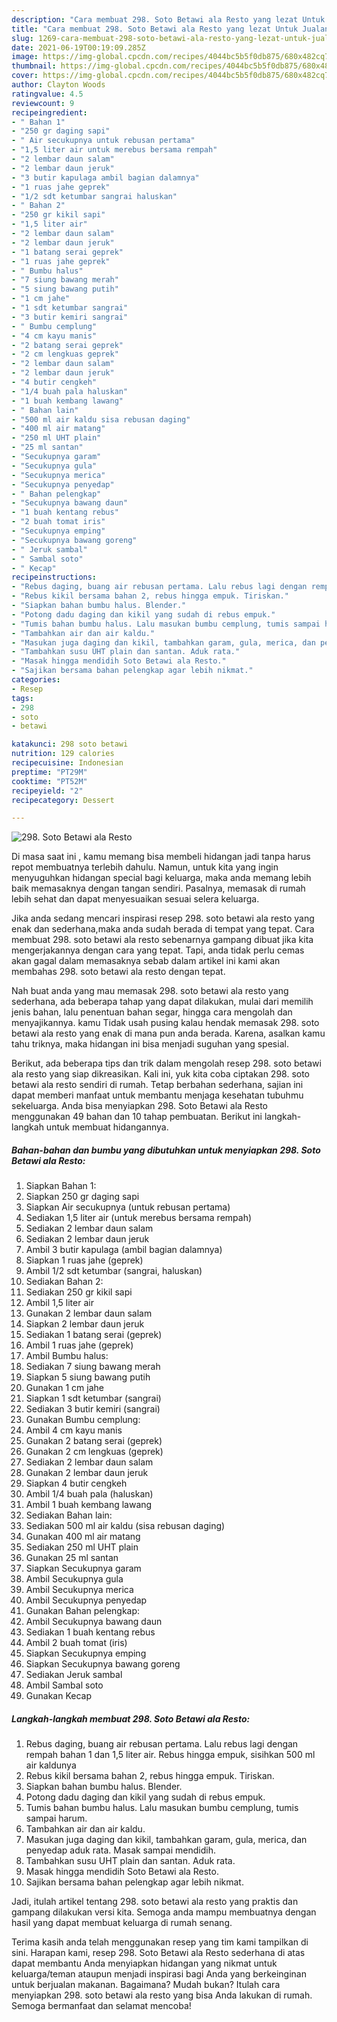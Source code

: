 ```yaml
---
description: "Cara membuat 298. Soto Betawi ala Resto yang lezat Untuk Jualan"
title: "Cara membuat 298. Soto Betawi ala Resto yang lezat Untuk Jualan"
slug: 1269-cara-membuat-298-soto-betawi-ala-resto-yang-lezat-untuk-jualan
date: 2021-06-19T00:19:09.285Z
image: https://img-global.cpcdn.com/recipes/4044bc5b5f0db875/680x482cq70/298-soto-betawi-ala-resto-foto-resep-utama.jpg
thumbnail: https://img-global.cpcdn.com/recipes/4044bc5b5f0db875/680x482cq70/298-soto-betawi-ala-resto-foto-resep-utama.jpg
cover: https://img-global.cpcdn.com/recipes/4044bc5b5f0db875/680x482cq70/298-soto-betawi-ala-resto-foto-resep-utama.jpg
author: Clayton Woods
ratingvalue: 4.5
reviewcount: 9
recipeingredient:
- " Bahan 1"
- "250 gr daging sapi"
- " Air secukupnya untuk rebusan pertama"
- "1,5 liter air untuk merebus bersama rempah"
- "2 lembar daun salam"
- "2 lembar daun jeruk"
- "3 butir kapulaga ambil bagian dalamnya"
- "1 ruas jahe geprek"
- "1/2 sdt ketumbar sangrai haluskan"
- " Bahan 2"
- "250 gr kikil sapi"
- "1,5 liter air"
- "2 lembar daun salam"
- "2 lembar daun jeruk"
- "1 batang serai geprek"
- "1 ruas jahe geprek"
- " Bumbu halus"
- "7 siung bawang merah"
- "5 siung bawang putih"
- "1 cm jahe"
- "1 sdt ketumbar sangrai"
- "3 butir kemiri sangrai"
- " Bumbu cemplung"
- "4 cm kayu manis"
- "2 batang serai geprek"
- "2 cm lengkuas geprek"
- "2 lembar daun salam"
- "2 lembar daun jeruk"
- "4 butir cengkeh"
- "1/4 buah pala haluskan"
- "1 buah kembang lawang"
- " Bahan lain"
- "500 ml air kaldu sisa rebusan daging"
- "400 ml air matang"
- "250 ml UHT plain"
- "25 ml santan"
- "Secukupnya garam"
- "Secukupnya gula"
- "Secukupnya merica"
- "Secukupnya penyedap"
- " Bahan pelengkap"
- "Secukupnya bawang daun"
- "1 buah kentang rebus"
- "2 buah tomat iris"
- "Secukupnya emping"
- "Secukupnya bawang goreng"
- " Jeruk sambal"
- " Sambal soto"
- " Kecap"
recipeinstructions:
- "Rebus daging, buang air rebusan pertama. Lalu rebus lagi dengan rempah bahan 1 dan 1,5 liter air. Rebus hingga empuk, sisihkan 500 ml air kaldunya"
- "Rebus kikil bersama bahan 2, rebus hingga empuk. Tiriskan."
- "Siapkan bahan bumbu halus. Blender."
- "Potong dadu daging dan kikil yang sudah di rebus empuk."
- "Tumis bahan bumbu halus. Lalu masukan bumbu cemplung, tumis sampai harum."
- "Tambahkan air dan air kaldu."
- "Masukan juga daging dan kikil, tambahkan garam, gula, merica, dan penyedap aduk rata. Masak sampai mendidih."
- "Tambahkan susu UHT plain dan santan. Aduk rata."
- "Masak hingga mendidih Soto Betawi ala Resto."
- "Sajikan bersama bahan pelengkap agar lebih nikmat."
categories:
- Resep
tags:
- 298
- soto
- betawi

katakunci: 298 soto betawi 
nutrition: 129 calories
recipecuisine: Indonesian
preptime: "PT29M"
cooktime: "PT52M"
recipeyield: "2"
recipecategory: Dessert

---
```



![298. Soto Betawi ala Resto](https://img-global.cpcdn.com/recipes/4044bc5b5f0db875/680x482cq70/298-soto-betawi-ala-resto-foto-resep-utama.jpg)

Di masa  saat ini , kamu memang bisa membeli hidangan jadi tanpa harus repot membuatnya terlebih dahulu. Namun, untuk kita yang ingin menyuguhkan hidangan special bagi keluarga, maka anda memang lebih baik memasaknya dengan tangan sendiri. Pasalnya, memasak di rumah lebih sehat dan dapat menyesuaikan sesuai selera keluarga.

Jika anda sedang mencari inspirasi resep 298. soto betawi ala resto yang enak dan sederhana,maka anda sudah berada di tempat yang tepat. Cara membuat 298. soto betawi ala resto  sebenarnya gampang dibuat jika kita mengerjakannya dengan cara yang tepat. Tapi, anda tidak perlu cemas akan gagal dalam memasaknya 
sebab dalam artikel ini kami akan membahas 298. soto betawi ala resto dengan tepat.  



Nah buat anda yang mau memasak 298. soto betawi ala resto yang sederhana, ada beberapa tahap yang dapat dilakukan, mulai dari memilih jenis bahan, lalu penentuan bahan segar, hingga cara mengolah dan menyajikannya. kamu Tidak usah pusing kalau hendak memasak 298. soto betawi ala resto yang enak di mana pun anda berada. Karena, asalkan kamu  tahu triknya, maka hidangan ini bisa menjadi suguhan yang spesial.

Berikut, ada beberapa tips dan trik dalam mengolah resep 298. soto betawi ala resto yang siap dikreasikan. Kali ini, yuk kita coba ciptakan 298. soto betawi ala resto sendiri di rumah. Tetap berbahan sederhana, sajian ini dapat memberi manfaat untuk membantu menjaga kesehatan tubuhmu sekeluarga. Anda bisa menyiapkan 298. Soto Betawi ala Resto menggunakan 49 bahan dan 10 tahap pembuatan. Berikut ini langkah-langkah untuk membuat hidangannya.

<!--inarticleads1-->

##### Bahan-bahan dan bumbu yang dibutuhkan untuk menyiapkan 298. Soto Betawi ala Resto:

1. Siapkan  Bahan 1:
1. Siapkan 250 gr daging sapi
1. Siapkan  Air secukupnya (untuk rebusan pertama)
1. Sediakan 1,5 liter air (untuk merebus bersama rempah)
1. Sediakan 2 lembar daun salam
1. Sediakan 2 lembar daun jeruk
1. Ambil 3 butir kapulaga (ambil bagian dalamnya)
1. Siapkan 1 ruas jahe (geprek)
1. Ambil 1/2 sdt ketumbar (sangrai, haluskan)
1. Sediakan  Bahan 2:
1. Sediakan 250 gr kikil sapi
1. Ambil 1,5 liter air
1. Gunakan 2 lembar daun salam
1. Siapkan 2 lembar daun jeruk
1. Sediakan 1 batang serai (geprek)
1. Ambil 1 ruas jahe (geprek)
1. Ambil  Bumbu halus:
1. Sediakan 7 siung bawang merah
1. Siapkan 5 siung bawang putih
1. Gunakan 1 cm jahe
1. Siapkan 1 sdt ketumbar (sangrai)
1. Sediakan 3 butir kemiri (sangrai)
1. Gunakan  Bumbu cemplung:
1. Ambil 4 cm kayu manis
1. Gunakan 2 batang serai (geprek)
1. Gunakan 2 cm lengkuas (geprek)
1. Sediakan 2 lembar daun salam
1. Gunakan 2 lembar daun jeruk
1. Siapkan 4 butir cengkeh
1. Ambil 1/4 buah pala (haluskan)
1. Ambil 1 buah kembang lawang
1. Sediakan  Bahan lain:
1. Sediakan 500 ml air kaldu (sisa rebusan daging)
1. Gunakan 400 ml air matang
1. Sediakan 250 ml UHT plain
1. Gunakan 25 ml santan
1. Siapkan Secukupnya garam
1. Ambil Secukupnya gula
1. Ambil Secukupnya merica
1. Ambil Secukupnya penyedap
1. Gunakan  Bahan pelengkap:
1. Ambil Secukupnya bawang daun
1. Sediakan 1 buah kentang rebus
1. Ambil 2 buah tomat (iris)
1. Siapkan Secukupnya emping
1. Siapkan Secukupnya bawang goreng
1. Sediakan  Jeruk sambal
1. Ambil  Sambal soto
1. Gunakan  Kecap




<!--inarticleads2-->

##### Langkah-langkah membuat 298. Soto Betawi ala Resto:

1. Rebus daging, buang air rebusan pertama. Lalu rebus lagi dengan rempah bahan 1 dan 1,5 liter air. Rebus hingga empuk, sisihkan 500 ml air kaldunya
1. Rebus kikil bersama bahan 2, rebus hingga empuk. Tiriskan.
1. Siapkan bahan bumbu halus. Blender.
1. Potong dadu daging dan kikil yang sudah di rebus empuk.
1. Tumis bahan bumbu halus. Lalu masukan bumbu cemplung, tumis sampai harum.
1. Tambahkan air dan air kaldu.
1. Masukan juga daging dan kikil, tambahkan garam, gula, merica, dan penyedap aduk rata. Masak sampai mendidih.
1. Tambahkan susu UHT plain dan santan. Aduk rata.
1. Masak hingga mendidih Soto Betawi ala Resto.
1. Sajikan bersama bahan pelengkap agar lebih nikmat.




Jadi, itulah artikel tentang  298. soto betawi ala resto  yang praktis dan gampang dilakukan versi kita. Semoga anda mampu membuatnya dengan hasil yang dapat membuat keluarga di rumah senang. 

Terima kasih anda telah menggunakan resep yang tim kami tampilkan di sini. Harapan kami, resep  298. Soto Betawi ala Resto sederhana di atas dapat membantu Anda menyiapkan hidangan yang nikmat untuk keluarga/teman ataupun menjadi inspirasi bagi Anda yang berkeinginan untuk berjualan makanan. Bagaimana? Mudah bukan? Itulah cara menyiapkan 298. soto betawi ala resto yang bisa Anda lakukan di rumah. Semoga bermanfaat dan selamat mencoba!


